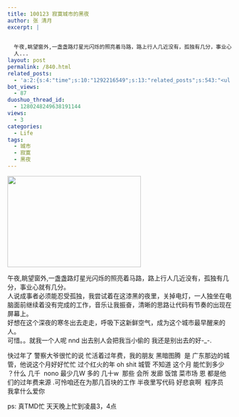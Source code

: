 ```yaml
---
title: 100123 寂寞城市的黑夜
author: 张 清月
excerpt: |
  
  
  午夜,眺望窗外,一盏盏路灯星光闪烁的照亮着马路，路上行人几近没有，孤独有几分，事业心就有几分。
  人...
layout: post
permalink: /840.html
related_posts:
  - 'a:2:{s:4:"time";s:10:"1292216549";s:13:"related_posts";s:543:"<ul class="related_post"><li><a href="http://blog.80aj.com/2010/05/11/100511-%e7%88%b1%e6%83%85%ef%bc%8c%e6%98%af%e5%a5%a2%e4%be%88%e5%93%81/" title="100511 爱情，是奢侈品">100511 爱情，是奢侈品</a></li><li><a href="http://blog.80aj.com/2009/11/07/%e7%88%b1%ef%bc%8c%e8%af%b7%e9%97%ae%e6%80%8e%e4%b9%88%e8%b5%b0%ef%bc%9f/" title="爱，请问怎么走？">爱，请问怎么走？</a></li><li><a href="http://blog.80aj.com/2009/10/12/%e6%85%a2%e7%83%ad%e5%9e%8b%e5%b0%8f%e5%a7%90/" title="慢热型">慢热型</a></li></ul>";}'
bot_views:
  - 87
duoshuo_thread_id:
  - 1280248249638191144
views:
  - 3
categories:
  - Life
tags:
  - 城市
  - 寂寞
  - 黑夜
---
```

[<img class="aligncenter size-full wp-image-841" title="123Z0b10A0-21L2" src="http://www.80aj.com/wp-content/uploads/2010/01/123Z0b10A0-21L2.gif" alt="" width="300" height="205" />][1]

午夜,眺望窗外,一盏盏路灯星光闪烁的照亮着马路，路上行人几近没有，孤独有几分，事业心就有几分。  
人说成事者必须能忍受孤独，我尝试着在这漆黑的夜里，关掉电灯，一人独坐在电脑面前继续着没有完成的工作，音乐让我振奋，清晰的思路让代码有节奏的出现在屏幕上。  
好想在这个深夜的寒冬出去走走，呼吸下这新鲜空气，成为这个城市最早醒来的人。  
可惜。。就我一个人呢 nnd 出去别人会把我当小偷的 我还是别出去的好-_-.

快过年了 警察大爷很忙的说 忙活着过年费，我的朋友 黑暗图腾  是 广东那边的城管，他说这个月好好忙忙 过个红火的年 oh shit 城管 不知道 这个月 能忙到多少 ？什么 几千  nono 最少几W 多的 几十w  那些 会所 发廊 饭馆 菜市场 恩 都是他们的过年费来源 .可怜咱还在为那几百块的工作 半夜里写代码 好悲哀啊  程序员  我拿什么爱你

ps: 真TMD忙 天天晚上忙到凌晨3，4点

 [1]: http://www.80aj.com/wp-content/uploads/2010/01/123Z0b10A0-21L2.gif